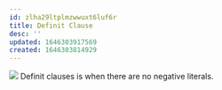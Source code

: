 ```yaml
---
id: zlha29ltplmzwwuxt6luf6r
title: Definit Clause
desc: ''
updated: 1646303917569
created: 1646303814929
---
```

![](/assets/images/2022-03-03-11-37-10.png)
Definit clauses is when there are no negative literals. 
